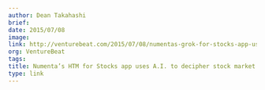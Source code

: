 ```yaml
---
author: Dean Takahashi
brief:
date: 2015/07/08
image:
link: http://venturebeat.com/2015/07/08/numentas-grok-for-stocks-app-uses-a-i-to-decipher-stock-market-patterns/
org: VentureBeat
tags:
title: Numenta’s HTM for Stocks app uses A.I. to decipher stock market patterns
type: link
---
```

